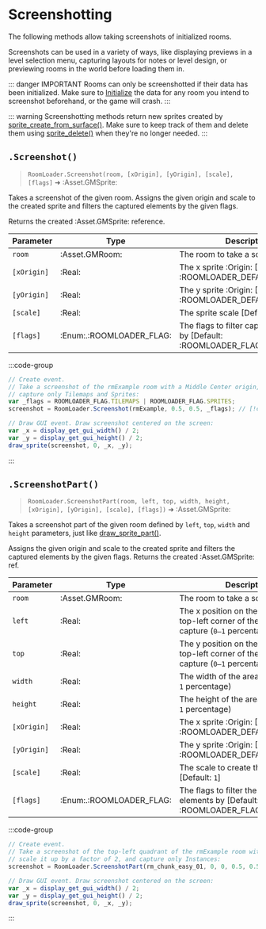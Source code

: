 # Screenshotting

The following methods allow taking screenshots of initialized rooms. 

Screenshots can be used in a variety of ways, like displaying previews in a level selection menu, capturing layouts for notes or level design, or previewing rooms in the world before loading them in.

::: danger IMPORTANT
Rooms can only be screenshotted if their data has been initialized. Make sure to [Initialize](/pages/api/roomLoader/data/#initialization) the data for any room you intend to screenshot beforehand, or the game will crash.
:::

::: warning
Screenshotting methods return new sprites created by [sprite_create_from_surface()](https://manual.gamemaker.io/monthly/en/GameMaker_Language/GML_Reference/Asset_Management/Sprites/Sprite_Manipulation/sprite_create_from_surface.htm).
Make sure to keep track of them and delete them using [sprite_delete()](https://manual.gamemaker.io/monthly/en/GameMaker_Language/GML_Reference/Asset_Management/Sprites/Sprite_Manipulation/sprite_delete.htm) when they're no longer needed.
:::

## `.Screenshot()`

> `RoomLoader.Screenshot(room, [xOrigin], [yOrigin], [scale], [flags]` ➜ :Asset.GMSprite:

Takes a screenshot of the given room. Assigns the given origin and scale to the created sprite and filters the captured elements by the given flags.

Returns the created :Asset.GMSprite: reference.

| Parameter | Type | Description |
|-----------|------|-------------|
| `room` | :Asset.GMRoom: | The room to take a screenshot of |
| `[xOrigin]` | :Real: | The x sprite :Origin: [Default: :ROOMLOADER_DEFAULT_XORIGIN:] |
| `[yOrigin]` | :Real: | The y sprite :Origin: [Default: :ROOMLOADER_DEFAULT_YORIGIN:] |
| `[scale]` | :Real: | The sprite scale [Default: `1`] |
| `[flags]` | :Enum:.:ROOMLOADER_FLAG: | The flags to filter captured elements by [Default: :ROOMLOADER_FLAG:.`ALL`] |

:::code-group
```js [Example]
// Create event.
// Take a screenshot of the rmExample room with a Middle Center origin,
// capture only Tilemaps and Sprites:
var _flags = ROOMLOADER_FLAG.TILEMAPS | ROOMLOADER_FLAG.SPRITES;
screenshot = RoomLoader.Screenshot(rmExample, 0.5, 0.5, _flags); // [!code highlight]

// Draw GUI event. Draw screenshot centered on the screen:
var _x = display_get_gui_width() / 2;
var _y = display_get_gui_height() / 2;
draw_sprite(screenshot, 0, _x, _y);
```
:::

## `.ScreenshotPart()`

> `RoomLoader.ScreenshotPart(room, left, top, width, height, [xOrigin], [yOrigin], [scale], [flags])` ➜ :Asset.GMSprite:

Takes a screenshot part of the given room defined by `left`, `top`, `width` and `height` parameters, just like [draw_sprite_part()](https://manual.gamemaker.io/monthly/en/GameMaker_Language/GML_Reference/Drawing/Sprites_And_Tiles/draw_sprite_part.htm).

Assigns the given origin and scale to the created sprite and filters the captured elements by the given flags. Returns the created :Asset.GMSprite: ref.

| Parameter | Type | Description |
|-----------|------|-------------|
| `room` | :Asset.GMRoom: | The room to take a screenshot of |
| `left` | :Real: | The x position on the sprite of the top-left corner of the area to capture (`0–1` percentage) |
| `top` | :Real: | The y position on the sprite of the top-left corner of the area to capture (`0–1` percentage) |
| `width` | :Real: | The width of the area to capture (`0–1` percentage) |
| `height` | :Real: | The height of the area to capture (`0–1` percentage) |
| `[xOrigin]` | :Real: | The x sprite :Origin: [Default: :ROOMLOADER_DEFAULT_XORIGIN:] |
| `[yOrigin]` | :Real: | The y sprite :Origin: [Default: :ROOMLOADER_DEFAULT_XORIGIN:] |
| `[scale]` | :Real: | The scale to create the sprite at [Default: `1`] |
| `[flags]` | :Enum:.:ROOMLOADER_FLAG: | The flags to filter the captured elements by [Default: :ROOMLOADER_FLAG:.`ALL`] |

:::code-group
```js [Example]
// Create event.
// Take a screenshot of the top-left quadrant of the rmExample room with a Middle Center origin,
// scale it up by a factor of 2, and capture only Instances:
screenshot = RoomLoader.ScreenshotPart(rm_chunk_easy_01, 0, 0, 0.5, 0.5, 0.5, 0.5, 2, ROOMLOADER_FLAG.INSTANCES); // [!code highlight]

// Draw GUI event. Draw screenshot centered on the screen:
var _x = display_get_gui_width() / 2;
var _y = display_get_gui_height() / 2;
draw_sprite(screenshot, 0, _x, _y);
```
:::
